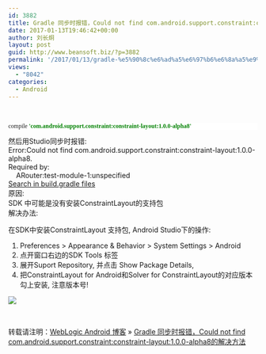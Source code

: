 ```yaml
---
id: 3882
title: Gradle 同步时报错，Could not find com.android.support.constraint:constraint-layout:1.0.0-alpha8的解决方法
date: 2017-01-13T19:46:42+00:00
author: 刘长炯
layout: post
guid: http://www.beansoft.biz/?p=3882
permalink: '/2017/01/13/gradle-%e5%90%8c%e6%ad%a5%e6%97%b6%e6%8a%a5%e9%94%99%ef%bc%8ccould-not-find-com-android-support-constraintconstraint-layout1-0-0-alpha8%e7%9a%84%e8%a7%a3%e5%86%b3%e6%96%b9%e6%b3%95/'
views:
  - "8042"
categories:
  - Android
---
```

&nbsp;

<div>
  <pre style="background-color: #ffffff; font-family: Menlo; font-size: 9pt;">compile <span style="color: #008000; font-weight: bold;">'com.android.support.constraint:constraint-layout:1.0.0-alpha8'</span></pre>
</div>

<div>
  然后用Studio同步时报错:
</div>

<div>
  Error:Could not find com.android.support.constraint:constraint-layout:1.0.0-alpha8.
</div>

<div>
  Required by:
</div>

<div>
      ARouter:test-module-1:unspecified
</div>

<div>
  <a href=&#8221;searchInBuildFiles&#8221;>Search in build.gradle files</a>
</div>

<div>
</div>

<div>
  原因:
</div>

<div>
  SDK 中可能是没有安装ConstraintLayout的支持包
</div>

<div>
</div>

<div>
  解决办法:
</div>

<div>
  <p>
    在SDK中安装ConstraintLayout 支持包, Android Studio下的操作:
  </p>
  
  <ol>
    <li>
      Preferences > Appearance & Behavior > System Settings > Android
    </li>
    <li>
      点开窗口右边的SDK Tools 标签
    </li>
    <li>
      展开Suport Repository, 并点击 Show Package Details,
    </li>
    <li>
      把ConstraintLayout for Android和Solver for ConstraintLayout的对应版本 勾上安装, 注意版本号!
    </li>
  </ol>
</div>

<div>
</div>

<div>
  <img src="http://www.beansoft.biz/wp-content/uploads/2017/01/950DEE99-A1BB-43DC-AD09-D08ED86C3579-2860-00000FA5928C4C98_file.png" />
</div>

<div>
</div>

<div>
</div>

&nbsp;

转载请注明：[WebLogic Android 博客](http://www.beansoft.biz) &raquo; [Gradle 同步时报错，Could not find com.android.support.constraint:constraint-layout:1.0.0-alpha8的解决方法](http://www.beansoft.biz/2017/01/13/gradle-%e5%90%8c%e6%ad%a5%e6%97%b6%e6%8a%a5%e9%94%99%ef%bc%8ccould-not-find-com-android-support-constraintconstraint-layout1-0-0-alpha8%e7%9a%84%e8%a7%a3%e5%86%b3%e6%96%b9%e6%b3%95/)